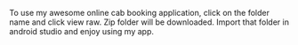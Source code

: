 To use my awesome online cab booking application, click on the folder name and click view raw. Zip folder will be downloaded. Import that folder in android studio and enjoy using my app.
